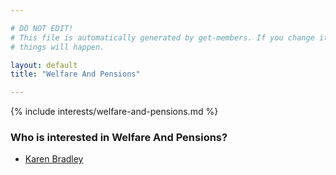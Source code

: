 ```yaml
---

# DO NOT EDIT!
# This file is automatically generated by get-members. If you change it, bad
# things will happen.

layout: default
title: "Welfare And Pensions"

---
```


{% include interests/welfare-and-pensions.md %}

### Who is interested in Welfare And Pensions?


* [Karen Bradley](/members/karen-bradley.html)
